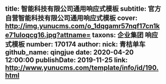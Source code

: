 title: 智能科技有限公司通用响应式模板
subtitle: 官方自营智能科技有限公司通用响应式模板
cover: http://img.yunucms.com/o_1dqgamr57nqf17cn1ke71uloqcg16.jpg?attname=
taxons: 企业集团 响应式模板
number: 170174
author:
  nick: 青桔单车
  github_name: qingjue
date: 2020-04-20 12:00:00
publishDate: 2019-11-25
link: http://www.yunucms.com/template/info/id/190.html
---